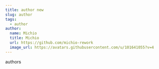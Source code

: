 ```yaml
---
title: author new
slug: author
tags:
  - author
author:
  name: Michio
  title: Michio
  url: https://github.com/michio-rework
  image_url: https://avatars.githubusercontent.com/u/101641055?v=4
---
```

a﻿uthors